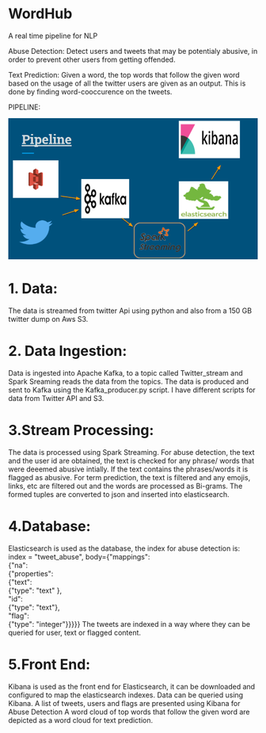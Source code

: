 # WordHub

A real time pipeline for NLP


Abuse Detection:
  Detect users and tweets that may be potentialy abusive, in order to prevent other users from getting offended.
  
Text Prediction:
  Given a word, the top words that follow the given word based on the usage of all the twitter users are given as an output. This is done by finding word-cooccurence on the tweets.


PIPELINE:

![alt text](https://github.com/ann05/NLP_Data_Pipeline/blob/master/pipeline.PNG)




# 1. Data:

The data is streamed from twitter Api using python and also from a 150 GB twitter dump on Aws S3.

# 2. Data Ingestion:

Data is ingested into  Apache Kafka, to a topic called Twitter_stream and Spark Sreaming reads the data from the topics. The data is produced and sent to Kafka using the Kafka_producer.py script. I have different scripts for data from Twitter API and S3.

# 3.Stream Processing:

The data is processed using Spark Streaming.
For abuse detection, the text and the user id are obtained, the text is checked for any phrase/ words that were deeemed abusive intially. If the text contains the phrases/words it is flagged as abusive.
For term prediction, the text is filtered and any emojis, links, etc are filtered out and the words are processed as Bi-grams. The formed tuples are converted to json and inserted into elasticsearch.

# 4.Database:
Elasticsearch is used as the database, the index for abuse detection is:
index = "tweet_abuse", body={"mappings":          \
                                                {"na":                \
                                                {"properties":        \
                                                {"text":            \
                                                {"type": "text" }, \
                                                "id":          \
                                                {"type": "text"},  \
                                                "flag":              \
                                                {"type": "integer"}}}}}
The tweets are indexed in a way where they can be queried for user, text or flagged content.

# 5.Front End:
Kibana is used as the front end for Elasticsearch, it can be downloaded and configured to map the elasticsearch indexes. Data can be queried using Kibana.
A list of tweets, users and flags are presented using Kibana for Abuse Detection
A word cloud of top words that follow the given word are depicted as a word cloud for text prediction.
            
            




